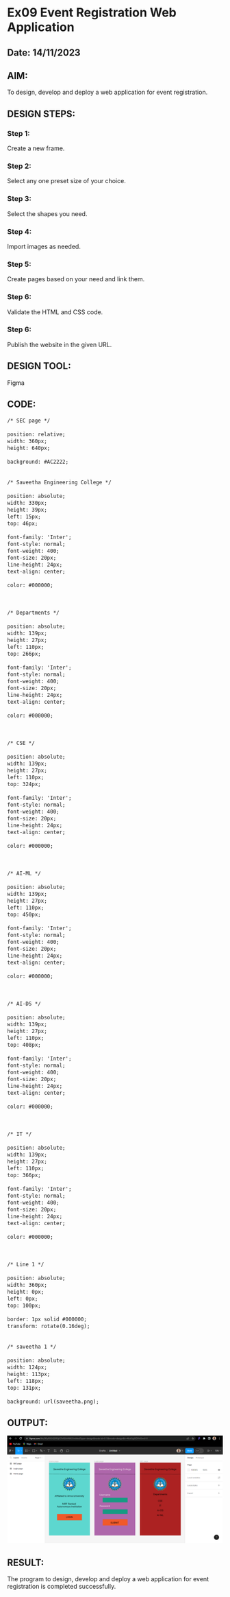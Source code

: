 # Ex09 Event Registration Web Application
## Date: 14/11/2023

## AIM:
To design, develop and deploy a web application for event registration.

## DESIGN STEPS:

### Step 1:
Create a new frame.

### Step 2:
Select any one preset size of your choice.

### Step 3:
Select the shapes you need.

### Step 4:
Import images as needed.

### Step 5:
Create pages based on your need and link them.

### Step 6:

Validate the HTML and CSS code.

### Step 6:

Publish the website in the given URL.

## DESIGN TOOL:
Figma

## CODE:
```
/* SEC page */

position: relative;
width: 360px;
height: 640px;

background: #AC2222;


/* Saveetha Engineering College */

position: absolute;
width: 330px;
height: 39px;
left: 15px;
top: 46px;

font-family: 'Inter';
font-style: normal;
font-weight: 400;
font-size: 20px;
line-height: 24px;
text-align: center;

color: #000000;



/* Departments */

position: absolute;
width: 139px;
height: 27px;
left: 110px;
top: 266px;

font-family: 'Inter';
font-style: normal;
font-weight: 400;
font-size: 20px;
line-height: 24px;
text-align: center;

color: #000000;



/* CSE */

position: absolute;
width: 139px;
height: 27px;
left: 110px;
top: 324px;

font-family: 'Inter';
font-style: normal;
font-weight: 400;
font-size: 20px;
line-height: 24px;
text-align: center;

color: #000000;



/* AI-ML */

position: absolute;
width: 139px;
height: 27px;
left: 110px;
top: 450px;

font-family: 'Inter';
font-style: normal;
font-weight: 400;
font-size: 20px;
line-height: 24px;
text-align: center;

color: #000000;



/* AI-DS */

position: absolute;
width: 139px;
height: 27px;
left: 110px;
top: 408px;

font-family: 'Inter';
font-style: normal;
font-weight: 400;
font-size: 20px;
line-height: 24px;
text-align: center;

color: #000000;



/* IT */

position: absolute;
width: 139px;
height: 27px;
left: 110px;
top: 366px;

font-family: 'Inter';
font-style: normal;
font-weight: 400;
font-size: 20px;
line-height: 24px;
text-align: center;

color: #000000;



/* Line 1 */

position: absolute;
width: 360px;
height: 0px;
left: 0px;
top: 100px;

border: 1px solid #000000;
transform: rotate(0.16deg);


/* saveetha 1 */

position: absolute;
width: 124px;
height: 113px;
left: 118px;
top: 131px;

background: url(saveetha.png);
```

## OUTPUT:

![Alt text](<Screenshot 2023-11-14 081621.png>)

## RESULT:
The program to design, develop and deploy a web application for event registration is completed successfully.
